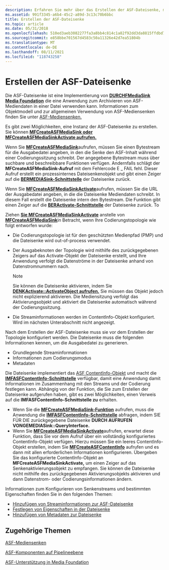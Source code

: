 ```yaml
---
description: Erfahren Sie mehr über das Erstellen der ASF-Dateisenke, mit der eine Anwendung ASF-Mediendaten in einer Datei archivieren kann.
ms.assetid: 991f3345-a6b4-45c2-a89d-3c13c70b6bbc
title: Erstellen der ASF-Dateisenke
ms.topic: article
ms.date: 05/31/2018
ms.openlocfilehash: 510ed3aeb3082277fa3a8bb4c814c1a82f92dd3da8815ffdbd70e4ef87d0d4f3
ms.sourcegitcommit: e858bbe701567d4583c50a11326e42d7ea51804b
ms.translationtype: MT
ms.contentlocale: de-DE
ms.lasthandoff: 08/11/2021
ms.locfileid: "118743258"
---
```

# <a name="creating-the-asf-file-sink"></a>Erstellen der ASF-Dateisenke

Die ASF-Dateisenke ist eine Implementierung von [**DURCHFMediaSink Media Foundation**](/windows/desktop/api/mfidl/nn-mfidl-imfmediasink) die eine Anwendung zum Archivieren von ASF-Mediendaten in einer Datei verwenden kann. Informationen zum Objektmodell und zur allgemeinen Verwendung von ASF-Mediensenken finden Sie unter [ASF-Mediensenken.](asf-media-sinks.md)

Es gibt zwei Möglichkeiten, eine Instanz der ASF-Dateisenke zu erstellen. Sie können [**MFCreateASFMediaSink oder**](/windows/desktop/api/wmcontainer/nf-wmcontainer-mfcreateasfmediasink) [**MFCreateASFMediaSinkActivate aufrufen.**](/windows/desktop/api/wmcontainer/nf-wmcontainer-mfcreateasfmediasinkactivate)

Wenn Sie [**MFCreateASFMediaSink**](/windows/desktop/api/wmcontainer/nf-wmcontainer-mfcreateasfmediasink)aufrufen, müssen Sie einen Bytestream für die Ausgabedatei angeben, in den die Senke den ASF-Inhalt während einer Codierungssitzung schreibt. Der angegebene Bytestream muss über suchbare und beschreibbare Funktionen verfügen. Andernfalls schlägt der **MFCreateASFMediaSink-Aufruf** mit dem Fehlercode E \_ FAIL fehl. Dieser Aufruf erstellt ein prozessinternes Dateisenkenobjekt und gibt einen Zeiger auf die [**BERMEDIASink-Schnittstelle**](/windows/desktop/api/mfidl/nn-mfidl-imfmediasink) der Dateisenke zurück.

Wenn Sie [**MFCreateASFMediaSinkActivate**](/windows/desktop/api/wmcontainer/nf-wmcontainer-mfcreateasfmediasinkactivate)aufrufen, müssen Sie die URL der Ausgabedatei angeben, in die die Dateisenke Mediendaten schreibt. In diesem Fall erstellt die Dateisenke intern den Bytestream. Die Funktion gibt einen Zeiger auf die [**BERActivate-Schnittstelle**](/windows/desktop/api/mfobjects/nn-mfobjects-imfactivate) der Dateisenke zurück. To

Ziehen [**Sie MFCreateASFMediaSinkActivate**](/windows/desktop/api/wmcontainer/nf-wmcontainer-mfcreateasfmediasinkactivate) anstelle von [**MFCreateASFMediaSink**](/windows/desktop/api/wmcontainer/nf-wmcontainer-mfcreateasfmediasink)in Betracht, wenn Ihre Codierungstopologie wie folgt entworfen wurde:

-   Die Codierungstopologie ist für den geschützten Medienpfad (PMP) und die Dateisenke wird out-of-process verwendet.
-   Der Ausgabeknoten der Topologie wird mithilfe des zurückgegebenen Zeigers auf das Activate-Objekt der Dateisenke erstellt, und Ihre Anwendung verfolgt die Datenströme in der Dateisenke anhand von Datenstromnummern nach.
    > [!Note]  
    > Sie können die Dateisenke aktivieren, indem Sie [**DENKActivate::ActivateObject aufrufen.**](/windows/desktop/api/mfobjects/nf-mfobjects-imfactivate-activateobject) Sie müssen das Objekt jedoch nicht explizierend aktivieren. Die Mediensitzung verfolgt das Aktivierungsobjekt und aktiviert die Dateisenke automatisch während der Codierungssitzung.

     

-   Die Streaminformationen werden im ContentInfo-Objekt konfiguriert. Wird im nächsten Unterabschnitt nicht angezeigt.

Nach dem Erstellen der ASF-Dateisenke muss sie vor dem Erstellen der Topologie konfiguriert werden. Die Dateisenke muss die folgenden Informationen kennen, um die Ausgabedatei zu generieren.

-   Grundlegende Streaminformationen
-   Informationen zum Codierungsmodus
-   Metadaten

Die Dateisenke implementiert das [ASF ContentInfo-Objekt](asf-contentinfo-object.md) und macht die [**IMFASFContentInfo-Schnittstelle**](/windows/desktop/api/wmcontainer/nn-wmcontainer-imfasfcontentinfo) verfügbar, damit eine Anwendung damit Informationen im Zusammenhang mit den Streams und der Codierung festlegen kann. Abhängig von der Funktion, die Sie zum Erstellen der Dateisenke aufgerufen haben, gibt es zwei Möglichkeiten, einen Verweis auf die **IMFASFContentInfo-Schnittstelle zu** erhalten.

-   Wenn Sie die [**MFCreateASFMediaSink-Funktion**](/windows/desktop/api/wmcontainer/nf-wmcontainer-mfcreateasfmediasink) aufrufen, muss die Anwendung die [**IMFASFContentInfo-Schnittstelle**](/windows/desktop/api/wmcontainer/nn-wmcontainer-imfasfcontentinfo) abfragen, indem SIE FÜR DIE zurückgegebene Dateisenke **DURCH AUFRUFEN VONGEMEDIASink::QueryInterface.**
-   Wenn Sie [**MFCreateASFMediaSinkActivate**](/windows/desktop/api/wmcontainer/nf-wmcontainer-mfcreateasfmediasinkactivate)aufrufen, erwartet diese Funktion, dass Sie vor dem Aufruf über ein vollständig konfiguriertes ContentInfo-Objekt verfügen. Hierzu müssen Sie ein leeres ContentInfo-Objekt erstellen, indem Sie [**MFCreateASFContentInfo**](/windows/desktop/api/wmcontainer/nf-wmcontainer-mfcreateasfcontentinfo) aufrufen und es dann mit allen erforderlichen Informationen konfigurieren. Übergeben Sie das konfigurierte ContentInfo-Objekt an **MFCreateASFMediaSinkActivate,** um einen Zeiger auf das Senkenaktivierungsobjekt zu empfangen. Sie können die Dateisenke nicht mithilfe des zurückgegebenen Aktivierungsobjekts aktivieren und dann Datenstrom- oder Codierungsinformationen ändern.

Informationen zum Konfigurieren von Senkenstreams und bestimmten Eigenschaften finden Sie in den folgenden Themen:

-   [Hinzufügen von Streaminformationen zur ASF-Dateisenke](adding-stream-information-to-the-asf-file-sink.md)
-   [Festlegen von Eigenschaften in der Dateisenke](setting-properties-in-the-file-sink.md)
-   [Hinzufügen von Metadaten zur Dateisenke](adding-metadata-to-the-file-sink.md)

## <a name="related-topics"></a>Zugehörige Themen

<dl> <dt>

[ASF-Mediensenken](asf-media-sinks.md)
</dt> <dt>

[ASF-Komponenten auf Pipelineebene](pipeline-layer-asf-components.md)
</dt> <dt>

[ASF-Unterstützung in Media Foundation](asf-support-in-media-foundation.md)
</dt> </dl>

 

 



